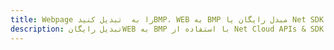 ---title: Webpage را به  تبدیل کنیدBMP، WEB به BMP مبدل رایگان یا Net SDKdescription: تبدیل رایگانWEB به BMP با استفاده از Net Cloud APIs & SDK همچنین اسناد PDF را در Cloud ایجاد، ویرایش و رندر کنید.---